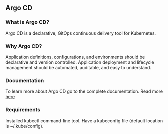 ## Argo CD

### What is Argo CD?
Argo CD is a declarative, GitOps continuous delivery tool for Kubernetes.

### Why Argo CD?
Application definitions, configurations, and environments should be declarative and version controlled. Application deployment and lifecycle management should be automated, auditable, and easy to understand.

### Documentation
To learn more about Argo CD go to the complete documentation.
Read more [here](https://argo-cd.readthedocs.io/en/stable/)

### Requirements
Installed kubectl command-line tool.
Have a kubeconfig file (default location is ~/.kube/config).
